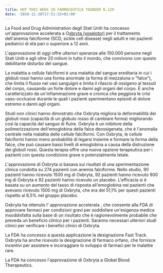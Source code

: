 ```yaml
---
title: HOT THIS WEEK IN FARMACEUTICA YOUNGER N.129
date: '2019-11-30T17:51:32+01:00'
---
```

La Food and Drug Administration degli Stati Uniti ha concesso un'approvazione accelerata a O[xbryta (voxelotor)](https://www.fda.gov/news-events/press-announcements/fda-approves-novel-treatment-target-abnormality-sickle-cell-disease) per il trattamento dell'anemia falciforme (SCD, sickle cell disease) negli adulti e nei pazienti pediatrici di età pari o superiore a 12 anni.

L'approvazione di oggi offre ulteriori speranze alle 100.000 persone negli Stati Uniti e agli oltre 20 milioni in tutto il mondo, che convivono con questo debilitante disturbo del sangue.

La malattia a cellule falciformi è una malattia del sangue ereditaria in cui i globuli rossi hanno una forma anormale (a forma di mezzaluna o "falce"), che limita il flusso nei vasi sanguigni e limita il rilascio di ossigeno ai tessuti del corpo, causando un forte dolore e danni agli organi del corpo. È anche caratterizzato da un'infiammazione grave e cronica che peggiora le crisi vaso-occlusive durante le quali i pazienti sperimentano episodi di dolore estremo e danni agli organi. 

Studi non clinici hanno dimostrato che Oxbryta migliora la deformabilità dei globuli rossi (capacità di un globulo rosso di cambiare forma) migliorando così la capacità del sangue di fluire. Oxbryta è un inibitore della polimerizzazione dell'emoglobina della falce deossigenata, che è l'anomalia centrale nella malattia delle cellule falciformi. Con Oxbryta, le cellule falciformi hanno meno probabilità di legarsi insieme e formare la forma della falce, che può causare bassi livelli di emoglobina a causa della distruzione dei globuli rossi. Questa terapia offre una nuova opzione terapeutica per i pazienti con questa condizione grave e potenzialmente letale. 

L'approvazione di Oxbryta si basava sui risultati di una sperimentazione clinica condotta su 274 pazienti con anemia falciforme. Nello studio, 90 pazienti hanno ricevuto 1500 mg di Oxbryta, 92 pazienti hanno ricevuto 900 mg di Oxbryta e 92 pazienti hanno ricevuto un placebo. L'efficacia si è basata su un aumento del tasso di risposta all'emoglobina nei pazienti che avevano ricevuto 1500 mg di Oxbryta, che era del 51,1% per questi pazienti rispetto al 6,5% nel gruppo placebo.

Oxbryta ha ottenuto l' approvazione accelerata , che consente alla FDA di approvare farmaci per condizioni gravi per soddisfare un'esigenza medica insoddisfatta sulla base di un risultato che è ragionevolmente probabile che preveda un beneficio clinico per i pazienti. Saranno necessari ulteriori studi clinici per verificare i benefici clinici di Oxbryta.

La FDA ha concesso a questa applicazione la designazione Fast Track. Oxbryta ha anche ricevuto la designazione di farmaco orfano, che fornisce incentivi per assistere e incoraggiare lo sviluppo di farmaci per le malattie rare. 

La FDA ha concesso l'approvazione di Oxbryta a Global Blood Therapeutics.
